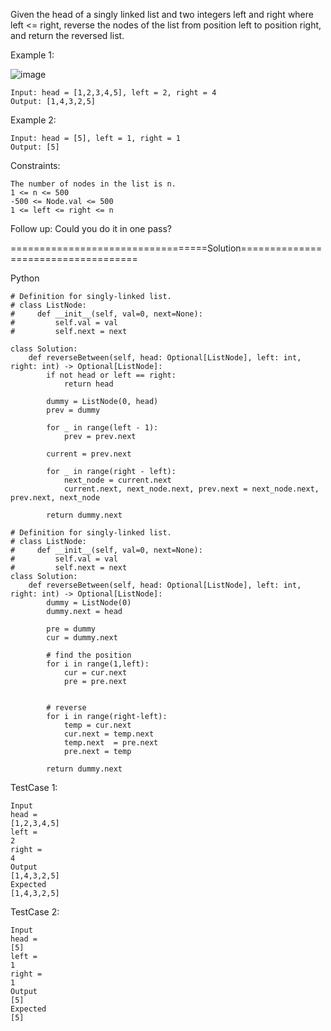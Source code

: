 Given the head of a singly linked list and two integers left and right where left <= right,
reverse the nodes of the list from position left to position right, 
and return the reversed list.

 

Example 1:

![image](https://github.com/Pughal/leetcode_solutions/assets/22728867/fbc6bcb7-a271-445a-9d80-b3c708ecde2d)

```
Input: head = [1,2,3,4,5], left = 2, right = 4
Output: [1,4,3,2,5]
```

Example 2:
```
Input: head = [5], left = 1, right = 1
Output: [5]
``` 

Constraints:
```
The number of nodes in the list is n.
1 <= n <= 500
-500 <= Node.val <= 500
1 <= left <= right <= n
``` 

Follow up: Could you do it in one pass?

==================================Solution====================================

Python

```
# Definition for singly-linked list.
# class ListNode:
#     def __init__(self, val=0, next=None):
#         self.val = val
#         self.next = next
 
class Solution:
    def reverseBetween(self, head: Optional[ListNode], left: int, right: int) -> Optional[ListNode]:
        if not head or left == right:
            return head
        
        dummy = ListNode(0, head)
        prev = dummy
        
        for _ in range(left - 1):
            prev = prev.next
        
        current = prev.next
        
        for _ in range(right - left):
            next_node = current.next
            current.next, next_node.next, prev.next = next_node.next, prev.next, next_node

        return dummy.next
```

```
# Definition for singly-linked list.
# class ListNode:
#     def __init__(self, val=0, next=None):
#         self.val = val
#         self.next = next
class Solution:
    def reverseBetween(self, head: Optional[ListNode], left: int, right: int) -> Optional[ListNode]:
        dummy = ListNode(0)
        dummy.next = head
        
        pre = dummy
        cur = dummy.next
        
        # find the position
        for i in range(1,left):
            cur = cur.next
            pre = pre.next
        
        
        # reverse
        for i in range(right-left):
            temp = cur.next
            cur.next = temp.next
            temp.next  = pre.next
            pre.next = temp
        
        return dummy.next
```


TestCase 1:
```
Input
head =
[1,2,3,4,5]
left =
2
right =
4
Output
[1,4,3,2,5]
Expected
[1,4,3,2,5]
```

TestCase 2:
```
Input
head =
[5]
left =
1
right =
1
Output
[5]
Expected
[5]
```
